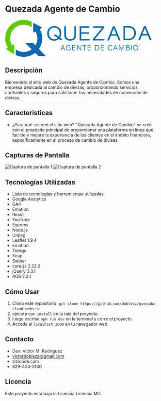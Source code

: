 # Quezada Agente de Cambio

![Logo de Quezada Agente de Cambio](./src/assets/logo_horizontal.png)

## Descripción
Bienvenido al sitio web de Quezada Agente de Cambio. Somos una empresa dedicada al cambio de divisas, proporcionando servicios confiables y seguros para satisfacer tus necesidades de conversión de divisas.

## Características
- ¿Para qué se creó el sitio web?
 "Quezada Agente de Cambio" se creó con el propósito principal de proporcionar una plataforma en línea que facilite y mejore la experiencia de los clientes en el ámbito financiero, específicamente en el proceso de cambio de divisas. 



## Capturas de Pantalla
![Captura de pantalla 1](![main](https://github.com/doblezz/quezada-cloud-website/assets/100297463/7e0d38b0-c80e-4c68-93e1-1994159aa1f6))
![Captura de pantalla 2](![conversor](https://github.com/doblezz/quezada-cloud-website/assets/100297463/379a4b54-09c2-46a6-b847-a2b1d0c586df))

## Tecnologías Utilizadas
- Lista de tecnologías y herramientas utilizadas
- Google Analytics
- GA4
- Emotion
- React
- YouTube
- Express
- Node.js
- Unpkg
- Leaflet 1.9.4
- Emotion
- Trengo
- Keap
- Swiper
- core-js 3.33.0
- jQuery 3.3.1
- AOS 2.3.1

## Cómo Usar
1. Clona este repositorio: `git clone https://github.com/doblezz/quezada-cloud-website`
2. ejecuta `npm install` en la raiz del proyecto.
3. luego escribe `npm run dev` en la terminal y corre el proyecto.
4. Accede al `localhost:3000` en tu navegador web.

## Contacto
- Dev: Victor M. Rodriguez
- victordoblezz@gmail.com
- zizicode.com
- 829-424-3140

## Licencia
Este proyecto está bajo la Licencia Licencia MIT.
